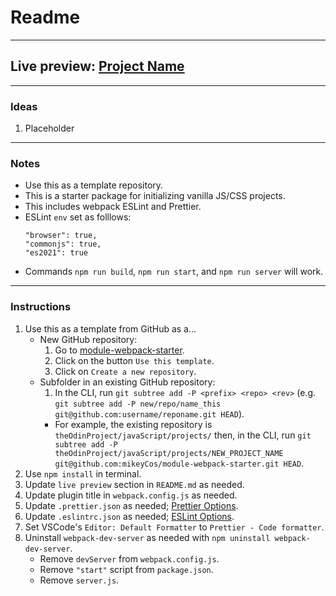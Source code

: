 # Readme
---
## Live preview: [Project Name](https://mikeycos.github.io/)
---
### Ideas
1. Placeholder
---
### Notes
* Use this as a template repository.
* This is a starter package for initializing vanilla JS/CSS projects.
* This includes webpack ESLint and Prettier.
* ESLint `env` set as folllows:
    ```
    "browser": true,
    "commonjs": true,
    "es2021": true
    ```
* Commands `npm run build`, `npm run start`, and `npm run server` will work.
---
### Instructions
1. Use this as a template from GitHub as a...
    * New GitHub repository:
        1. Go to [module-webpack-starter](https://github.com/mikeyCos/module-webpack-starter).
        2. Click on the button `Use this template`.
        3. Click on `Create a new repository`.
    * Subfolder in an existing GitHub repository:
        1. In the CLI, run `git subtree add -P <prefix> <repo> <rev>` (e.g. `git subtree add -P new/repo/name_this git@github.com:username/reponame.git HEAD`).
        * For example, the existing repository is `theOdinProject/javaScript/projects/` then, in the CLI, run `git subtree add -P theOdinProject/javaScript/projects/NEW_PROJECT_NAME git@github.com:mikeyCos/module-webpack-starter.git HEAD`.
2. Use `npm install` in terminal.
3. Update `live preview` section in `README.md` as needed.
4. Update plugin title in `webpack.config.js` as needed.
5. Update `.prettier.json` as needed; [Prettier Options](https://prettier.io/docs/en/options.html).
6. Update `.eslintrc.json` as needed; [ESLint Options](https://eslint.org/docs/latest/rules/).
7. Set VSCode's `Editor: Default Formatter` to `Prettier - Code formatter`.
8. Uninstall `webpack-dev-server` as needed with `npm uninstall webpack-dev-server`.
    * Remove `devServer` from `webpack.config.js`.
    * Remove `"start"` script from `package.json`.
    * Remove `server.js`.